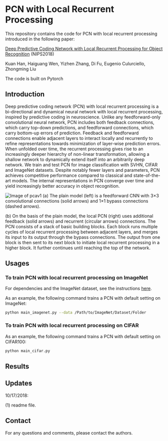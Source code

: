 # PCN with Local Recurrent Processing
This repository contains the code for PCN with local recurrent processing introduced in the following paper:

[Deep Predictive Coding Network with Local Recurrent Processing for Object Recognition](https://arxiv.org/abs/1805.07526) (NIPS2018)

Kuan Han, Haiguang Wen, Yizhen Zhang, Di Fu, Eugenio Culurciello, Zhongming Liu

The code is built on Pytorch

## Introduction

Deep predictive coding network (PCN) with local recurrent processing is a bi-directional and dynamical neural network with local recurrent processing, inspired by predictive coding in neuroscience. Unlike any feedforward-only convolutional neural network, PCN includes both feedback connections, which carry top-down predictions, and feedforward connections, which carry bottom-up errors of prediction. Feedback and feedforward connections enable adjacent layers to interact locally and recurrently to refine representations towards minimization of layer-wise prediction errors. When unfolded over time, the recurrent processing gives rise to an increasingly deeper hierarchy of non-linear transformation, allowing a shallow network to dynamically extend itself into an arbitrarily deep network. We train and test PCN for image classification with SVHN, CIFAR and ImageNet datasets. Despite notably fewer layers and parameters, PCN achieves competitive performance compared to classical and state-of-the-art models. The internal representations in PCN converge over time and yield increasingly better accuracy in object recognition. 

![Image of pcav1](https://github.com/libilab/PCN_v2/blob/master/figures/Figure_1.jpg)
(a) The plain model (left) is a feedforward CNN with 3×3 convolutional connections (solid arrows) and 1×1 bypass connections (dashed arrows). 

(b) On the basis of the plain model, the local PCN (right) uses additional feedback (solid arrows) and recurrent (circular arrows) connections. The PCN consists of a stack of basic building blocks. Each block runs multiple cycles of local recurrent processing between adjacent layers, and merges its input to its output through the bypass connections. The output from one block is then sent to its next block to initiate local recurrent processing in a higher block. It further continues until reaching the top of the network.

## Usages

### To train PCN with local recurrent processing on ImageNet
For dependencies and the ImageNet dataset, see the instructions [here](https://github.com/pytorch/examples/tree/master/imagenet).

As an example, the following command trains a PCN with default setting on ImageNet:
```bash
python main_imagenet.py --data /Path/to/ImageNet/Dataset/Folder
```

### To train PCN with local recurrent processing on CIFAR

As an example, the following command trains a PCN with default setting on CIFAR100:
```bash
python main_cifar.py
```

## Results

## Updates
10/17/2018:

(1) readme file.

## Contact
For any questions and comments, please contact the authors.
